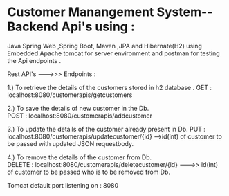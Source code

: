  # Customer Manangement System-- Backend Api's using : 
 
 Java Spring Web ,Spring Boot, Maven ,JPA and Hibernate(H2) using Embedded Apache tomcat for server environment and
  postman for testing the Api endpoints . 

 Rest API's --->>> Endpoints : 

1.) To retrieve the details of the customers stored in h2 database . 
    GET : localhost:8080/customerapis/getcustomers

2.) To save the details of new customer in the Db.  
    POST : localhost:8080/customerapis/addcustomer
    
3.) To update the details of the customer already present in Db. 
    PUT : localhost:8080/customerapis/updatecustomer/{id} -->id(int) of customer to be passed with updated JSON requestbody.
    
4.) To remove the details of the customer from Db.  
    DELETE : localhost:8080/customerapis/deletecustomer/{id} --->> id(int) of customer to be passed who is to be removed from Db.   


 Tomcat default port listening on : 8080


